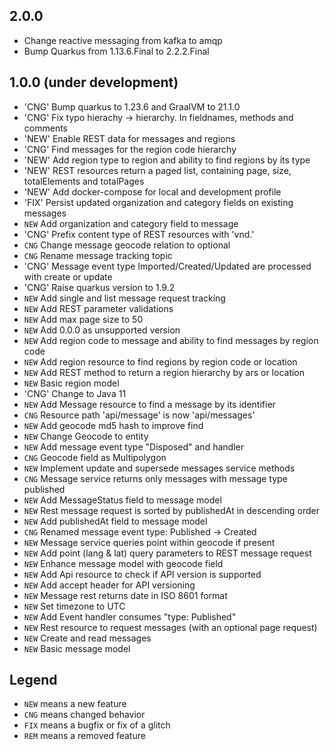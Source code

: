 ## 2.0.0
- Change reactive messaging from kafka to amqp
- Bump Quarkus from 1.13.6.Final to 2.2.2.Final

## 1.0.0 (under development)
- 'CNG' Bump quarkus to 1.23.6 and GraalVM to 21.1.0
- 'CNG' Fix typo hierachy -> hierarchy. In fieldnames, methods and comments
- 'NEW' Enable REST data for messages and regions
- 'CNG' Find messages for the region code hierarchy
- 'NEW' Add region type to region and ability to find regions by its type
- 'NEW' REST resources return a paged list, containing page, size, totalElements and totalPages
- 'NEW' Add docker-compose for local and development profile
- 'FIX' Persist updated organization and category fields on existing messages
- `NEW` Add organization and category field to message
- 'CNG' Prefix content type of REST resources with 'vnd.'
- `CNG` Change message geocode relation to optional
- `CNG` Rename message tracking topic 
- 'CNG' Message event type Imported/Created/Updated are processed with create or update
- 'CNG' Raise quarkus version to 1.9.2
- `NEW` Add single and list message request tracking
- `NEW` Add REST parameter validations
- `NEW` Add max page size to 50
- `NEW` Add 0.0.0 as unsupported version
- `NEW` Add region code to message and ability to find messages by region code
- `NEW` Add region resource to find regions by region code or location
- `NEW` Add REST method to return a region hierarchy by ars or location
- `NEW` Basic region model
- 'CNG' Change to Java 11
- `NEW` Add Message resource to find a message by its identifier 
- `CNG` Resource path 'api/message' is now 'api/messages'
- `NEW` Add geocode md5 hash to improve find 
- `NEW` Change Geocode to entity
- `NEW` Add message event type "Disposed" and handler
- `CNG` Geocode field as Multipolygon
- `NEW` Implement update and supersede messages service methods
- `CNG` Message service returns only messages with message type published
- `NEW` Add MessageStatus field to message model
- `NEW` Rest message request is sorted by publishedAt in descending order
- `NEW` Add publishedAt field to message model
- `CNG` Renamed message event type: Published -> Created
- `NEW` Message service queries point within geocode if present
- `NEW` Add point (lang & lat) query parameters to REST message request 
- `NEW` Enhance message model with geocode field
- `NEW` Add Api resource to check if API version is supported 
- `NEW` Add accept header for API versioning
- `NEW` Message rest returns date in ISO 8601 format 
- `NEW` Set timezone to UTC
- `NEW` Add Event handler consumes "type: Published" 
- `NEW` Rest resource to request messages (with an optional page request)
- `NEW` Create and read messages 
- `NEW` Basic message model

## Legend

- `NEW` means a new feature
- `CNG` means changed behavior
- `FIX` means a bugfix or fix of a glitch
- `REM` means a removed feature
